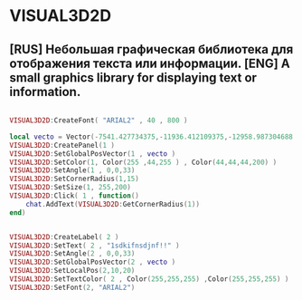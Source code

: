 # VISUAL3D2D 
[RUS]
Небольшая графическая библиотека для отображения текста или информации.
[ENG]
A small graphics library for displaying text or information.
-------------
```lua

VISUAL3D2D:CreateFont( "ARIAL2" , 40 , 800 )

local vecto = Vector(-7541.427734375,-11936.412109375,-12958.987304688 + 40)
VISUAL3D2D:CreatePanel(1 )
VISUAL3D2D:SetGlobalPosVector(1 , vecto )
VISUAL3D2D:SetColor(1, Color(255 ,44,255 ) , Color(44,44,44,200) )
VISUAL3D2D:SetAngle(1 , 0,0,33)
VISUAL3D2D:SetCornerRadius(1,15)
VISUAL3D2D:SetSize(1, 255,200)
VISUAL3D2D:Click( 1 , function()
	chat.AddText(VISUAL3D2D:GetCornerRadius(1))
end)


VISUAL3D2D:CreateLabel( 2 )
VISUAL3D2D:SetText( 2 , "1sdkifnsdjnf!!" )
VISUAL3D2D:SetAngle(2 , 0,0,33)
VISUAL3D2D:SetGlobalPosVector(2 , vecto )
VISUAL3D2D:SetLocalPos(2,10,20)
VISUAL3D2D:SetTextColor( 2 , Color(255,255,255) ,Color(255,255,255) )
VISUAL3D2D:SetFont(2, "ARIAL2")
```
